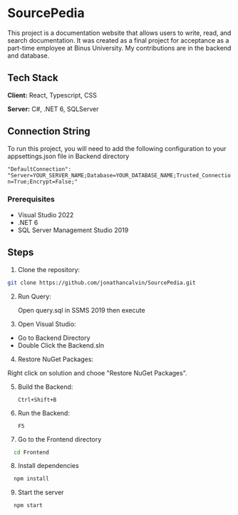 # SourcePedia

This project is a documentation website that allows users to write, read, and search documentation. It was created as a final project for acceptance as a part-time employee at Binus University. My contributions are in the backend and database.

## Tech Stack

**Client:** React, Typescript, CSS

**Server:** C#, .NET 6, SQLServer

## Connection String
To run this project, you will need to add the following configuration to your appsettings.json file in Backend directory

`"DefaultConnection": "Server=YOUR_SERVER_NAME;Database=YOUR_DATABASE_NAME;Trusted_Connection=True;Encrypt=False;"`

### Prerequisites

- Visual Studio 2022
- .NET 6
- SQL Server Management Studio 2019

## Steps

1. Clone the repository:

 ```bash
 git clone https://github.com/jonathancalvin/SourcePedia.git
 ```
2. Run Query:

   Open query.sql in SSMS 2019 then execute

4. Open Visual Studio:

- Go to Backend Directory
- Double Click the Backend.sln

4. Restore NuGet Packages:

  Right click on solution and chooe "Restore NuGet Packages".

5. Build the Backend:

   ```Ctrl+Shift+B```

6. Run the Backend:

   ```F5```
7. Go to the Frontend directory

```bash
  cd Frontend
```

8. Install dependencies

```bash
  npm install
```

9. Start the server

```bash
  npm start
```
